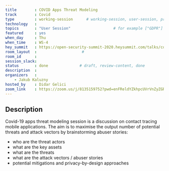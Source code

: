 ```yaml
---
title        : COVID Apps Threat Modeling
track        : Covid
type         : working-session      # working-session, user-session, product-session
technology   : 
topics       : "User Session"                   # for example ["GDPR"]
featured     : yes
when_day     : Thu
when_time    : WS-4
hey_summit   : https://open-security-summit-2020.heysummit.com/talks/covid-apps-threat-modeling-user-session
room_layout  :                    #
room_id      :
session_slack: 
status       : done              # draft, review-content, done
description  :
organizers   :
    - Jakub Kaluzny
hosted_by    : Didar Gelici
zoom_link    : https://zoom.us/j/8135159752?pwd=enFReldYZkhpcUVrVnZyZGRoaXI1Zz09
---
```


## Description

Covid-19 apps threat modeling session is a discussion on contact tracing mobile applications. The aim is to maximise the output number of potential threats and attack vectors by brainstorming abuser stories:
* who are the threat actors
* what are the key assets
* what are the threats
* what are the attack vectors / abuser stories
* potential mitigations and privacy-by-design approaches
